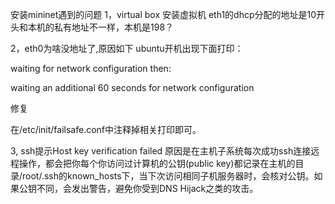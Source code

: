 安装mininet遇到的问题
1，virtual box 安装虚拟机 eth1的dhcp分配的地址是10开头和本机的私有地址不一样，本机是198？

2，eth0为啥没地址了,原因如下
ubuntu开机出现下面打印：

waiting for network configuration then:  

waiting an additional 60 seconds for network configuration  

修复

在/etc/init/failsafe.conf中注释掉相关打印即可。

3, ssh提示Host key verification failed 
  原因是在主机子系统每次成功ssh连接远程操作，都会把你每个你访问过计算机的公钥(public key)都记录在主机的目录/root/.ssh的known_hosts下，当下次访问相同子机服务器时，会核对公钥。如果公钥不同，会发出警告，避免你受到DNS Hijack之类的攻击。
